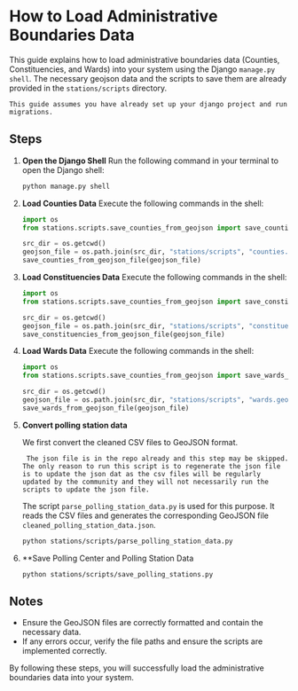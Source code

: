 # How to Load Administrative Boundaries Data

This guide explains how to load administrative boundaries data (Counties, Constituencies, and Wards) into your system using the Django `manage.py shell`. The necessary geojson data and the scripts to save them are already provided in the `stations/scripts` directory.

```{important}
This guide assumes you have already set up your django project and run migrations.
```

## Steps

1. **Open the Django Shell**
    Run the following command in your terminal to open the Django shell:

    ```bash
    python manage.py shell
    ```

2. **Load Counties Data**
    Execute the following commands in the shell:

    ```python
    import os
    from stations.scripts.save_counties_from_geojson import save_counties_from_geojson_file

    src_dir = os.getcwd()
    geojson_file = os.path.join(src_dir, "stations/scripts", "counties.geojson")
    save_counties_from_geojson_file(geojson_file)
    ```

3. **Load Constituencies Data**
    Execute the following commands in the shell:

    ```python
    import os
    from stations.scripts.save_counties_from_geojson import save_constituencies_from_geojson_file

    src_dir = os.getcwd()
    geojson_file = os.path.join(src_dir, "stations/scripts", "constituencies.geojson")
    save_constituencies_from_geojson_file(geojson_file)
    ```

4. **Load Wards Data**
    Execute the following commands in the shell:

    ```python
    import os
    from stations.scripts.save_counties_from_geojson import save_wards_from_geojson_file

    src_dir = os.getcwd()
    geojson_file = os.path.join(src_dir, "stations/scripts", "wards.geojson")
    save_wards_from_geojson_file(geojson_file)
    ```

5. **Convert polling station data**

   We first convert the cleaned CSV files to GeoJSON format.

   ```{caution}
    The json file is in the repo already and this step may be skipped. The only reason to run this script is to regenerate the json file is to update the json dat as the csv files will be regularly updated by the community and they will not necessarily run the scripts to update the json file.
    ```

    The script `parse_polling_station_data.py` is used for this purpose. It reads the CSV files and generates the corresponding GeoJSON file `cleaned_polling_station_data.json`.

    ```bash
    python stations/scripts/parse_polling_station_data.py
    ```

6. **Save Polling Center and Polling Station Data

    ```shell
    python stations/scripts/save_polling_stations.py
    ```

## Notes

- Ensure the GeoJSON files are correctly formatted and contain the necessary data.
- If any errors occur, verify the file paths and ensure the scripts are implemented correctly.

By following these steps, you will successfully load the administrative boundaries data into your system.
